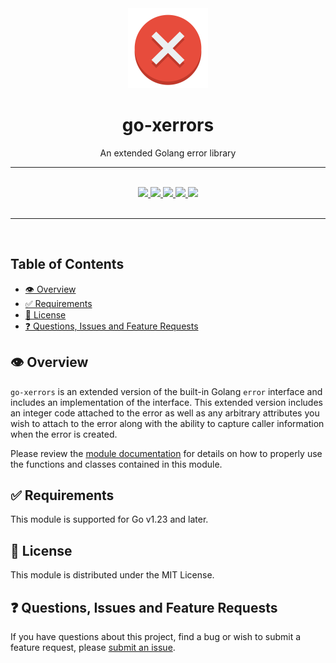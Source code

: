 <div align="center">
  <img width="128" src="./logo.svg" alt="error logo" />
  <h1>go-xerrors</h1>
  <p>An extended Golang error library</p>
  <hr />
  <br />
  <a href="https://pkg.go.dev/go.innotegrity.dev/xerrors" target="_blank">
    <img src="https://img.shields.io/badge/go-reference-2a7d98?style=for-the-badge" />
  </a>
  <a href="https://goreportcard.com/report/go.innotegrity.dev/xerrors" target="_blank">
    <img src="https://goreportcard.com/badge/go.innotegrity.dev/xerrors?style=for-the-badge" />
  </a>
  <a href="#">
    <img src="https://img.shields.io/badge/stability-alpha-pink?style=for-the-badge" />
  </a>
  <a href="https://en.wikipedia.org/wiki/MIT_License" target="_blank">
    <img src="https://img.shields.io/badge/license-MIT-maroon?style=for-the-badge" />
  </a>
  <a href="#">
    <img src="https://img.shields.io/badge/support-community-purple?style=for-the-badge" />
  </a>
</div>
<br />
<hr />
<br />

<!-- omit in toc -->
## Table of Contents

- [👁️ Overview](#️-overview)
- [✅ Requirements](#-requirements)
- [📃 License](#-license)
- [❓ Questions, Issues and Feature Requests](#-questions-issues-and-feature-requests)

## 👁️ Overview

`go-xerrors` is an extended version of the built-in Golang `error` interface and includes an implementation of the interface.  This extended version includes an integer code attached to the error as well as any arbitrary attributes you wish to attach to the error along with the ability to capture caller information when the error is created.

Please review the [module documentation](https://pkg.go.dev/go.innotegrity.dev/xerrors) for details on how to properly use the functions and classes contained in this module.

## ✅ Requirements

This module is supported for Go v1.23 and later.

## 📃 License

This module is distributed under the MIT License.

## ❓ Questions, Issues and Feature Requests

If you have questions about this project, find a bug or wish to submit a feature request, please [submit an issue](https://github.com/innotegrity/go-xerrors/issues).
